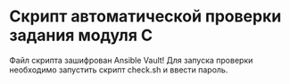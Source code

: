 Скрипт автоматической проверки задания модуля C
===============================================
Файл скрипта зашифрован Ansible Vault!
Для запуска проверки необходимо запустить скрипт check.sh и ввести пароль.
